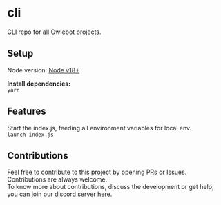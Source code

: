 # cli

CLI repo for all Owlebot projects.  

## Setup

Node version: [Node v18+](https://nodejs.org/en/download/)

**Install dependencies:**  
`yarn`  

## Features

Start the index.js, feeding all environment variables for local env.  
`launch index.js`  

## Contributions

Feel free to contribute to this project by opening PRs or Issues. Contributions are always welcome.  
To know more about contributions, discuss the development or get help, you can join our discord server [here](discord.com).  
